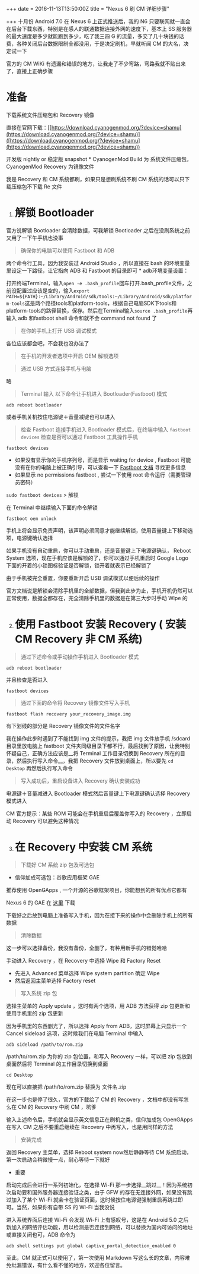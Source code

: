 +++
date = 2016-11-13T13:50:00Z
title = "Nexus 6 刷 CM 详细步骤"

+++
十月份 Android 7.0 在 Nexus 6 上正式推送后，我的 N6 只要联网就一直会在后台下载东西，特别是在感人的联通数据连接外网的速度下，基本上 SS 服务器的最大速度是多少就能跑到多少，吃了我三四 G 的流量，多交了几十块钱的话费，各种关闭后台数据限制全都没用，于是决定刷机，早就听闻 CM 的大名，决定试一下

官方的 CM WiKi 有遗漏和错误的地方，让我走了不少弯路，弯路我就不贴出来了，直接上正确步骤

# 准备


下载系统文件压缩包和 Recovery 镜像

直接在官网下载：[[https://download.cyanogenmod.org/?device=shamu](https://download.cyanogenmod.org/?device=shamu)]([https://download.cyanogenmod.org/?device=shamu](https://download.cyanogenmod.org/?device=shamu))

开发版 nightly or 稳定版 snapshot * CyanogenMod Build 为 系统文件压缩包，CyanogenMod Recovery 为镜像文件

我是 Recovery 和 CM 系统都刷，如果只是想刷系统不刷 CM 系统的话可以只下载压缩包不下载 Re 文件

1. # 解锁 Bootloader


官方说解锁 Bootloader 会清除数据，可我解锁 Bootloader 之后在没刷系统之前又用了一下午手机也没事

> 确保你的电脑可以使用 Fastboot 和 ADB

两个命令行工具，因为我安装过 Android Studio ，所以直接在 bash 的环境变量里设定一下路径，让它指向 ADB 和 Fastboot 的目录即可 * adb环境变量设置：

打开终端Terminal，输入`open -e .bash_profile`回车打开.bash_profile文件，之前没配置过应该是空的，输入`export PATH=${PATH}:~/Library/Android/sdk/tools:~/Library/Android/sdk/platform-tools`这是两个路径tools和platform-tools，根据自己电脑SDK下tools和platform-tools的路径替换，保存。然后在Terminal输入`source .bash_profile`再输入 adb 和fastboot shell 命令和就不会 command not found 了

> 在你的手机上打开 USB 调试模式

各位应该都会吧，不会我也没办法了

> 在手机的开发者选项中开启 OEM 解锁选项

> 通过 USB 方式连接手机与电脑

略

> Terminal 输入 以下命令让手机进入 Bootloader(Fastboot) 模式

`adb reboot bootloader`

或者手机关机按住电源键＋音量减键也可以进入

> 检查 Fastboot 连接手机进入 Bootloader 模式后，在终端中输入 `fastboot devices` 检查是否可以通过 Fastboot 工具操作手机

`fastboot devices`


- 如果没有显示你的手机序列号，而是显示 waiting for device , Fastboot 可能没有在你的电脑上被正确引导，可以查看一下 [Fastboot 文档]([https://wiki.cyanogenmod.org/w/Doc:_fastboot_intro](https://wiki.cyanogenmod.org/w/Doc:_fastboot_intro)) 寻找更多信息
- 如果显示 no permissions fastboot , 尝试一下使用 root 命令运行（需要管理员密码）

`sudo fastboot devices` > 解锁

在 Terminal 中继续输入下面的命令解锁

`fastboot oem unlock`

手机上将会显示免责声明，该声明必须同意才能继续解锁，使用音量键上下移动选项，电源键确认选择

如果手机没有自动重启，你可以手动重启，还是音量键上下电源键确认， Reboot System 选项，现在手机应该是解锁的了，你可以通过手机重启时 Google Logo 下面的开着的小锁图标验证是否解锁，锁开着就表示已经解锁了

由于手机被完全重置，你要重新开启 USB 调试模式以便后续的操作

官方文档说是解锁会清除手机里的全部数据，但我到此步为止，手机开机仍然可以正常使用，数据全都存在，完全清除手机里的数据是在第三大步时手动 Wipe 的

2. # 使用 Fastboot 安装 Recovery ( 安装 CM Recovery 非 CM 系统)


> 通过下述命令或手动操作手机进入 Bootloader 模式

`adb reboot bootloader`

并且检查是否进入

`fastboot devices`

> 通过下面的命令将 Recovery 镜像文件写入手机

`fastboot flash recovery your_recovery_image.img`

有下划线的部分是 Recovery 镜像文件的文件名字

我在操作此步时遇到了不能找到 img 文件的提示，我把 img 文件放手机 /sdcard 目录里放电脑上 fastboot 文件夹同级目录下都不行，最后找到了原因，让我特别怀疑自己，正确方法应该是__将 Terminal 工作目录切换到 Recovery 所在的目录，然后执行写入命令__，我把 Recovery 文件放到桌面上，所以要先 `cd Desktop` 再然后执行写入命令

> 写入成功后，重启设备进入 Recovery 确认安装成功

电源键＋音量减进入 Bootloader 模式然后音量键上下电源键确认选择 Recovery 模式进入

CM 官方提示：某些 ROM 可能会在手机重启后覆盖你写入的 Recovery ，立即启动 Recovery 可以避免这种情况

3. # 在 Recovery 中安装 CM 系统


> 下载好 CM 系统 zip 包及可选包


- 信仰加成可选包：谷歌应用框架 GAE

推荐使用 OpenGApps , 一个开源的谷歌框架项目，你能想到的所有优点它都有

Nexus 6 的 GAE 在 [这里]([http://opengapps.org/?api=6.0&variant=nano](http://opengapps.org/?api=6.0&variant=nano)) 下载

下载好之后放到电脑上准备写入手机，因为在接下来的操作中会删除手机上的所有数据

> 清除数据

这一步可以选择备份，我没有备份，全删了，有种用新手机的错觉哈哈

手动进入 Recovery ，在 Recovery 中选择 Wipe 和 Factory Reset


- 先进入 Advanced 菜单选择 Wipe system partition 确定 Wipe
- 然后返回主菜单选择 Factory reset

> 写入系统 zip 包

选择主菜单的 Apply update ，这时有两个选项，用 ADB 方法获得 zip 包更新和使用手机里的 zip 包更新

因为手机里的东西删光了，所以选择 Apply from ADB，这时屏幕上只显示一个 Cancel sideload 选项，这时候我们在电脑 Terminal 中输入

`adb sideload /path/to/rom.zip`

/path/to/rom.zip 为你的 zip 包位置，和写入 Recovery 一样，可以把 zip 包放到桌面然后将 Terminal 的工作目录切换到桌面

`cd Desktop`

现在可以直接把 /path/to/rom.zip 替换为 文件名.zip

在这一步也是停了很久，官方的下载给了 CM 的 Recovery ，文档中却没有写怎么在 CM 的 Recovery 中刷 CM ，坑爹

输入上述命令后，手机就会显示英文信息正在刷机之类，信仰加成包 OpenGApps 在写入 CM 之后不要重启继续在 Recovery 中再写入，也是用同样的方法

> 安装完成

返回 Recovery 主菜单，选择 Reboot system now然后静静等待 CM 系统启动，第一次启动会稍微慢一点，耐心等待一下就好


- 重要

启动完成后会进行一系列初始化，在选择 Wi-Fi 那一步选择__跳过__！因为系统初次启动要和国外服务器连接验证之类，由于 GFW 的存在无连接外网，如果没有跳过加入了某个 Wi-Fi 就会卡在验证页面，这时候按住电源键强制重启再跳过即可。当然，如果你有自带 SS 的 Wi-Fi 当我没说

进入系统界面后连接 Wi-Fi 会发现 Wi-Fi 上有感叹号，这是在 Android 5.0 之后新加入的网络评估功能，用以检测是否连接到网络，可以替换为国内可访问的地址或直接关闭也可，ADB 命令为

`adb shell settings put global captive_portal_detection_enabled 0`

至此，CM 就正式可以使用了，第一次使用 Markdown 写这么长的文章，内容难免纰漏错误，有什么看不懂的地方，欢迎各位留言。
